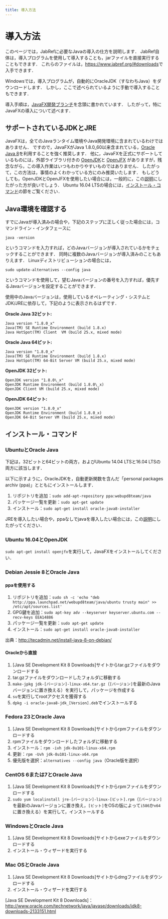 ```yaml
---
title: 導入方法
---
```


# 導入方法

このページでは，JabRefに必要なJavaの導入の仕方を説明します．
JabRef自体は，導入プログラムを使用して導入することも，jarファイルを直接実行することもできます．
これらのファイルは，<https://www.jabref.org/#downloads>で入手できます．

Windowsでは，導入プログラムが，自動的にOracleJDK（すなわちJava）をダウンロードします．
しかし，ここで述べられているように手動で導入することもできます．

導入手順は，[JavaFX開発ブランチ](https://builds.jabref.org/javafx/)を念頭に書かれています．
したがって，特にJavaFXの導入について述べます．

## サポートされているJDKとJRE

JavaFXは，全てのJavaランタイム環境やJava開発環境に含まれているわけではありません．
ですので，JavaFXがJava 1.8.0_60以来含まれている，[Oracle Java 8](http://www.oracle.com/technetwork/java/javase/downloads/index.html)を利用することを強く推奨します．
他に，JavaFXを正式にサポートしているものには，外部ライブラリ付きの
[OpenJDK](http://openjdk.java.net/install/index.html)と [OpenJFX](http://packages.ubuntu.com/wily/openjfx-source)
がありますが，残念ながら，この導入作業はいつもわかりやすいものではありません．
したがって，この方法は，事情のよくわかっている方にのみ推奨いたします．
もしどうしても，OpenJDKとOpenJFXを使用したい場合には，一般的に，この[説明](https://wiki.openjdk.java.net/display/OpenJFX/Building+OpenJFX)にしたがった方が良いでしょう．
Ubuntu 16.04 LTSの場合には，[インストール・コマンド](#ubuntu-openjdk-16-04)の節をご覧ください．


## Java環境を確認する

すでにJavaが導入済みの場合や，下記のステップに正しく従った場合には，コマンドライン・インタフェースに

`java -version`

というコマンドを入力すれば，どのJavaバージョンが導入されているかをチェックすることができます．
同時に複数のJavaバージョンが導入済みのこともありえます．
Linuxディストリビューションの場合には，

`sudo update-alternatives --config java`

というコマンドを使用して，望むJavaバージョンの番号を入力すれば，優先するJavaバージョンを設定することができます．

使用中のJavaバージョンは，使用しているオペレーティング・システムとJDK/JREに依存して，下記のように表示されるはずです．


**Oracle Java 32ビット:**

```
Java version "1.8.0_x"
Java(TM) SE Runtime Environment (build 1.8.x)
Java HotSpot(TM) Client  VM (build 25.x, mixed mode)
```


**Oracle Java 64ビット:**

```
Java version "1.8.0_x"
Java(TM) SE Runtime Environment (build 1.8.x)
Java HotSpot(TM) 64-Bit Server VM (build 25.x, mixed mode)
```


**OpenJDK 32ビット:**

```
OpenJDK version "1.8.0\_x"
OpenJDK Runtime Environment (build 1.8.0\_x)
OpenJDK Client VM (build 25.x, mixed mode)
```


**OpenJDK 64ビット:**

```
OpenJDK version "1.8.0_x"
OpenJDK Runtime Environment (build 1.8.0_x)
OpenJDK 64-Bit Server VM (build 25.x, mixed mode)
```


## インストール・コマンド


### UbuntuとOracle Java

下記は，32ビットと64ビットの両方，およびUbuntu 14.04 LTSと16.04 LTSの両方に該当します．

以下に示すように，OracleJDKを，自動更新関数を含んだ「personal packages archiv (ppa)」とともにインストールします．

1. リポジトリを追加：`sudo add-apt-repository ppa:webupd8team/java`
2. パッケージ一覧を更新：`sudo apt-get update`
3. インストール：`sudo apt-get install oracle-java8-installer`

JREを導入したい場合や，ppaなしでjavaを導入したい場合には，この[説明](https://help.ubuntu.com/community/Java)にしたがってください．

### Ubuntu 16.04とOpenJDK

`sudo apt-get install openjfx`を実行して，JavaFXをインストールしてください．


### Debian Jessie 8とOracle Java

#### ppaを使用する

1. リポジトリを追加：`sudo sh -c 'echo "deb http://ppa.launchpad.net/webupd8team/java/ubuntu trusty main" >> /etc/apt/sources.list'`
2. GPG鍵を追加：`sudo apt-key adv --keyserver keyserver.ubuntu.com --recv-keys EEA14886`
3. パッケージ一覧を更新：`sudo apt-get update`
4. インストール：`sudo apt-get install oracle-java8-installer`

出典：<http://tecadmin.net/install-java-8-on-debian/>

#### Oracleから直接

1. [Java SE Development Kit 8 Downloads]サイトからtar.gzファイルをダウンロードする
2. tar.gzファイルをダウンロードしたフォルダに移動する
3. `make-jpkg jdk-[バージョン]-linux-x64.tar.gz`（`[バージョン]`を最新のJavaバージョンに置き換える）を実行して，パッケージを作成する
4. `su`を実行してrootアクセスを獲得する
5. `dpkg -i oracle-java8-jdk_[Version].deb`でインストールする


### Fedora 23とOracle Java

1. [Java SE Development Kit 8 Downloads]サイトからrpmファイルをダウンロードする
2. rpmファイルをダウンロードしたフォルダに移動する
3. インストール：`rpm -ivh jdk-8u101-linux-x64.rpm`
4. 更新：`rpm -Uvh jdk-8u101-linux-x64.rpm`
5. 優先版を選択：`alternatives --config java`（Oracle版を選択）


### CentOS 6または7とOracle Java

1. [Java SE Development Kit 8 Downloads]サイトからrpmファイルをダウンロードする
2. `sudo yum localinstall jre-[バージョン]-linux-[ビット].rpm`（`[バージョン]`を最新のJavaバージョンに置き換え，`[ビット]`をOSの版によって`i586`か`x64`に置き換える）を実行して，インストールする


### WindowsとOracle Java

1. [Java SE Development Kit 8 Downloads]サイトからexeファイルをダウンロードする
2. インストール・ウィザードを実行する


### Mac OSとOracle Java

1. [Java SE Development Kit 8 Downloads]サイトからdmgファイルをダウンロードする
2. インストール・ウィザードを実行する

 [Java SE Development Kit 8 Downloads]： http://www.oracle.com/technetwork/java/javase/downloads/jdk8-downloads-2133151.html
